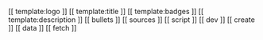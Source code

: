 [[ template:logo ]] [[ template:title ]] [[ template:badges ]] [[ template:description ]]
[[ bullets ]] 
[[ sources ]] 
[[ script ]]
[[ dev ]]
[[ create ]]
[[ data ]]
[[ fetch ]]